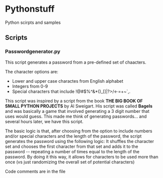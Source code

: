 # Pythonstuff
Python scirpts and samples

## Scripts

### Passwordgenerator.py
This script generates a password from a pre-defined set of chaacters.

The character options are:
- Lower and upper case charactes from English alphabet
- Integers from 0-9
- Special characters that include !@#$%^&*()_[]|?>/<-=+~`,.

This script was inspired by a script from the book **THE BIG BOOK OF SMALL PYTHON PROJECTS** by Al Sweigart.  His script was called **Bagels** and was basically a game that involved generating a 3 digit number that uses would guess. This made me think of generating passwords... and several hours later, we have this script.

The basic logic is that, after choosing from the option to include numbers and/or special characters and the length of the password, the script generates the password using the following logic:
It shuffles the character set and chooses the first character from that set and adds it to the password -- repeating a number of times equal to the length of the password.
By doing it this way, it allows for characters to be used more than once (vs just randomizing the overall set of potential characters)

Code comments are in the file

